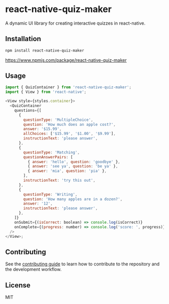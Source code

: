 # react-native-quiz-maker

A dynamic UI library for creating interactive quizzes in react-native. 

## Installation

```sh
npm install react-native-quiz-maker
```
https://www.npmjs.com/package/react-native-quiz-maker

## Usage

```js
import { QuizContainer } from 'react-native-quiz-maker';
import { View } from 'react-native';

<View style={styles.container}>
  <QuizContainer
    questions={[
      {
        questionType: 'MultipleChoice',
        question: 'How much does an apple cost?',
        answer: '$15.99',
        allChoices: ['$15.99', '$1.00', '$9.99'],
        instructionText: 'please answer',
      },
      {
        questionType: 'Matching',
        questionAnswerPairs: [
          { answer: 'hello', question: 'goodbye' },
          { answer: 'see ya', question: 'be ya' },
          { answer: 'mia', question: 'pia' },
        ],
        instructionText: 'try this out',
      },
      {
        questionType: 'Writing',
        question: 'How many apples are in a dozen?',
        answer: '12',
        instructionText: 'please answer',
      },
    ]}
    onSubmit={(isCorrect: boolean) => console.log(isCorrect)}
    onComplete={(progress: number) => console.log('score: ', progress)}
  />
</View>;
```

## Contributing

See the [contributing guide](CONTRIBUTING.md) to learn how to contribute to the repository and the development workflow.

## License

MIT
